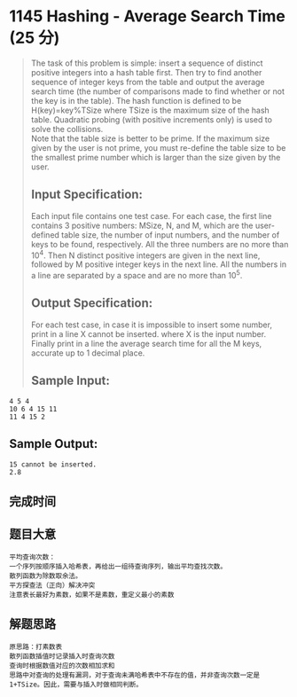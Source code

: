# 1145 Hashing - Average Search Time (25 分)  
> The task of this problem is simple: insert a sequence of distinct positive integers into a hash table first. Then try to find another sequence of integer keys from the table and output the average search time (the number of comparisons made to find whether or not the key is in the table). The hash function is defined to be H(key)=key%TSize where TSize is the maximum size of the hash table. Quadratic probing (with positive increments only) is used to solve the collisions.  
> Note that the table size is better to be prime. If the maximum size given by the user is not prime, you must re-define the table size to be the smallest prime number which is larger than the size given by the user.  
> ## Input Specification:  
> Each input file contains one test case. For each case, the first line contains 3 positive numbers: MSize, N, and M, which are the user-defined table size, the number of input numbers, and the number of keys to be found, respectively. All the three numbers are no more than 10<sup>4</sup>. Then N distinct positive integers are given in the next line, followed by M positive integer keys in the next line. All the numbers in a line are separated by a space and are no more than 10<sup>5</sup>.
> ## Output Specification:  
> For each test case, in case it is impossible to insert some number, print in a line X cannot be inserted. where X is the input number. Finally print in a line the average search time for all the M keys, accurate up to 1 decimal place.  
> ## Sample Input:
```
4 5 4
10 6 4 15 11
11 4 15 2
```
## Sample Output:
```
15 cannot be inserted.
2.8
```
## 完成时间
## 题目大意
```
平均查询次数：
一个序列按顺序插入哈希表，再给出一组待查询序列，输出平均查找次数。
散列函数为除数取余法。
平方探查法（正向）解决冲突
注意表长最好为素数，如果不是素数，重定义最小的素数
```
## 解题思路
```
原思路：打素数表
散列函数插值时记录插入时查询次数
查询时根据数值对应的次数相加求和
思路中对查询的处理有漏洞，对于查询未满哈希表中不存在的值，并非查询次数一定是1+TSize。因此，需要与插入时做相同判断。
```
